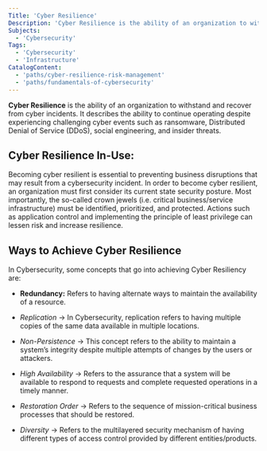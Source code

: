 ```yaml
---
Title: 'Cyber Resilience'
Description: 'Cyber Resilience is the ability of an organization to withstand and recover from cyber incidents.'
Subjects:
  - 'Cybersecurity'
Tags:
  - 'Cybersecurity'
  - 'Infrastructure'
CatalogContent:
  - 'paths/cyber-resilience-risk-management'
  - 'paths/fundamentals-of-cybersecurity'
---
```


**Cyber Resilience** is the ability of an organization to withstand and recover from cyber incidents. It describes the ability to continue operating despite experiencing challenging cyber events such as ransomware, Distributed Denial of Service (DDoS), social engineering, and insider threats.

## Cyber Resilience In-Use:

Becoming cyber resilient is essential to preventing business disruptions that may result from a cybersecurity incident. In order to become cyber resilient, an organization must first consider its current state security posture. Most importantly, the so-called crown jewels (i.e. critical business/service infrastructure) must be identified, prioritized, and protected. Actions such as application control and implementing the principle of least privilege can lessen risk and increase resilience.

## Ways to Achieve Cyber Resilience

In Cybersecurity, some concepts that go into achieving Cyber Resiliency are:

- **Redundancy:** Refers to having alternate ways to maintain the availability of a resource.

- _Replication_ -> In Cybersecurity, replication refers to having multiple copies of the same data available in multiple locations.

- _Non-Persistence_ -> This concept refers to the ability to maintain a system’s integrity despite multiple attempts of changes by the users or attackers. 

- _High Availability_ ->  Refers to the assurance that a system will be available to respond to requests and complete requested operations in a timely manner.

- _Restoration Order_ -> Refers to the sequence of mission-critical business processes that should be restored. 

- _Diversity_ -> Refers to the multilayered security mechanism of having different types of access control provided by different entities/products.





